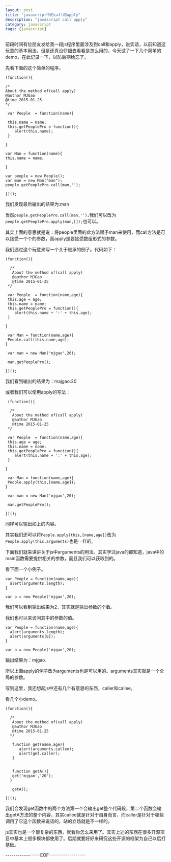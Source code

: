 ```yaml
---
layout: post
title: "javascript中的call和apply"
description: "javascript call apply"
category: javascript
tags: [javascript]
---
```

前段时间有位朋友发给我一段js程序里面涉及到call和apply，说实话，以前知道这玩意的基本用法，但是还真没仔细去看看是怎么用的，今天试了一下几个简单的demo，在此记录一下，以防后期给忘了。

先看下面的这个简单的程序。

    (function(){
    
    /*
    About the method of(call apply)
    @author MJGao
    @time 2015-01-25 
    */
    
     var People  = function(name){
     
     this.name = name;
     this.getPeoplePro = function(){
        alert(this.name);
     }
    
    }
    
    var Man = function(name){
    this.name = name;
    
    }
    
    var people = new People();
    var man = new Man("man");
    people.getPeoplePro.call(man,'');
    
    })();

我们发现最后输出的结果为:man

当然`people.getPeoplePro.call(man,'');`我们可以改为`people.getPeoplePro.apply(man,[]);`也可以。

其实上面的意思就是说：将people里面的此方法赋予man来使用，而call方法是可以接受一个个的参数，而apply是要接受数组形式的参数。

我们通过这个玩意来写一个关于继承的例子。代码如下：

    (function(){
    
      /*
       About the method of(call apply)
       @author MJGao
       @time 2015-01-25 
     */
     
     var People  = function(name,age){
     this.age = age;
     this.name = name;
     this.getPeoplePro = function(){
        alert(this.name + ':' + this.age);
     }
    
    }
    
     var Man = function(name,age){
     People.call(this,name,age);
    }
    
     var man = new Man('mjgao',20);
    
     man.getPeoplePro();
    
    })();

我们看到输出的结果为：majgao:20

或者我们可以使用apply的写法：

     (function(){
     
      /*
       About the method of(call apply)
       @author MJGao
       @time 2015-01-25 
     */
    
     var People  = function(name,age){
     this.age = age;
     this.name = name;
     this.getPeoplePro = function(){
        alert(this.name + ':' + this.age);
     }
    
    }
    
     var Man = function(name,age){
     People.apply(this,[name,age]);
    }
    
     var man = new Man('mjgao',20);
    
     man.getPeoplePro();
    
    })();

同样可以输出如上的内容。

其实我们还可以将`People.apply(this,[name,age])`改为`People.apply(this,arguments)`也是一样的。

下面我们就来讲讲关于js中arguments的用法。其实学过java的都知道，java中的main函数需要提供相关的参数，而且我们可以获取到的。

看下面一个小例子。

    var People = function(name,age){
      alert(arguments.length);
    }
    
    var p = new People('mjgao',20);

我们可以看到输出结果为2，其实就是输出参数的个数。

我们也可以来访问其中的参数的值。

    var People = function(name,age){
      alert(arguments.length);
      alert(arguments[0]);
    }
    
    var p = new People('mjgao',20);

输出结果为：mjgao.

所以上面apply的例子改为arguments也是可以用的。arguments其实就是一个全局的参数。

写到这里，我还想起js中还有几个有意思的东西，caller和callee。

看几个小demo。

    (function(){
    
      /*
       About the method of(call apply)
       @author MJGao
       @time 2015-01-25 
      */
    
       function get(name,age){
          alert(arguments.callee);
          alert(get.caller);
       }
     
      
       function getA(){
       get('mjgao','20');
      }
     
       getA();
    
    })();

我们会发现get函数中的两个方法第一个会输出get整个代码段，第二个函数会输出getA方法的整个内容，其实callee就是针对于自身而言，而caller是针对于哪些调用了它这个函数来说话的，站的立场就是不一样的。

js其实也是一个很复杂的东西，就看你怎么来用了。其实上述的东西在很多开源项目中基本上很多模块都使用了。后期就要好好来研究这些开源的框架为自己以后打基础。




-----------------EOF------------------





















 









    







    


    




    



    
























    



    